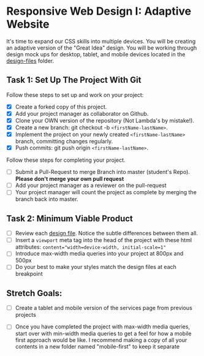 # Responsive Web Design I: Adaptive Website

It's time to expand our CSS skills into multiple devices.  You will be creating an adaptive version of the "Great Idea" design. You will be working through design mock ups for desktop, tablet, and mobile devices located in the [design-files](design-files) folder. 

## Task 1: Set Up The Project With Git

Follow these steps to set up and work on your project:

- [X] Create a forked copy of this project.
- [X] Add your project manager as collaborator on Github.
- [X] Clone your OWN version of the repository (Not Lambda's by mistake!).
- [X] Create a new branch: git checkout -b `<firstName-lastName>`.
- [X] Implement the project on your newly created `<firstName-lastName>` branch, committing changes regularly.
- [X] Push commits: git push origin `<firstName-lastName>`.
 
Follow these steps for completing your project.

- [ ] Submit a Pull-Request to merge <firstName-lastName> Branch into master (student's  Repo). **Please don't merge your own pull request**
- [ ] Add your project manager as a reviewer on the pull-request
- [ ] Your project manager will count the project as complete by merging the branch back into master.

## Task 2: Minimum Viable Product

* [ ] Review each [design file](design-files).  Notice the subtle differences between them all. 
* [ ] Insert a `viewport` meta tag into the head of the project with these html attributes: `content="width=device-width, initial-scale=1"`
* [ ] Introduce max-width media queries into your project at 800px and 500px  
* [ ] Do your best to make your styles match the design files at each breakpoint 

## Stretch Goals: 
* [ ] Create a tablet and mobile version of the services page from previous projects
* [ ] Once you have completed the project with max-width media queries, start over with min-width media queries to get a feel for how a mobile first approach would be like.  I recommend making a copy of all your contents in a new folder named "mobile-first" to keep it separate



     